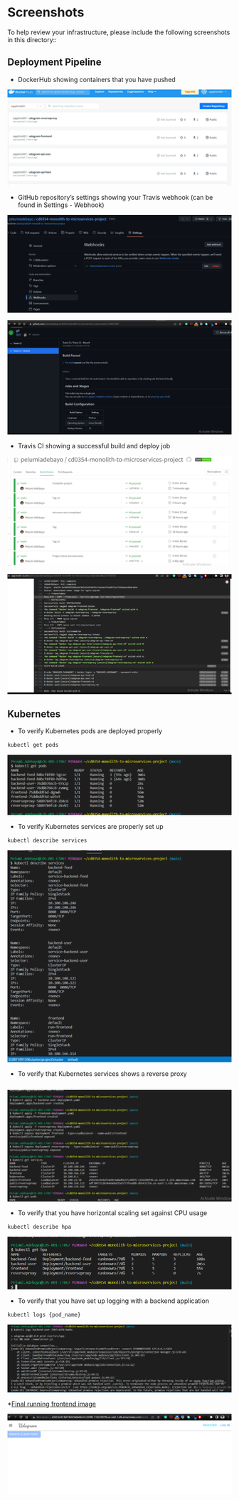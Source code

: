 # Screenshots
To help review your infrastructure, please include the following screenshots in this directory::

## Deployment Pipeline
* DockerHub showing containers that you have pushed

![pushed containers](./images/docker.PNG)

* GitHub repository’s settings showing your Travis webhook (can be found in Settings - Webhook)

![pushed containers](./images/webhook.PNG)

![pushed containers](./images/travis.PNG)


* Travis CI showing a successful build and deploy job

![successful build](./images/buildpipeline.PNG)

![successful build log](./images/buildlog.PNG)


## Kubernetes
* To verify Kubernetes pods are deployed properly
```bash
kubectl get pods
```
![Kubernetes pods](./images/runpod.PNG)

* To verify Kubernetes services are properly set up
```bash
kubectl describe services
```
![Kubernetes services](./images/servicediscribe.PNG)

* To verify that Kubernetes services shows a reverse proxy
```bash
```
![Kubernetes services](./images/service.PNG)

* To verify that you have horizontal scaling set against CPU usage
```bash
kubectl describe hpa
```
![Kubernetes hpa](./images/hpa.PNG)

* To verify that you have set up logging with a backend application
```bash
kubectl logs {pod_name}
```
![backend logs](./images/backendlog.PNG)

*[Final running frontend image](http://a5923ec814af14e0c9a8a4be37c204f6-1142240796.us-east-1.elb.amazonaws.com/)

![Running project](./images/runingproject.PNG)
